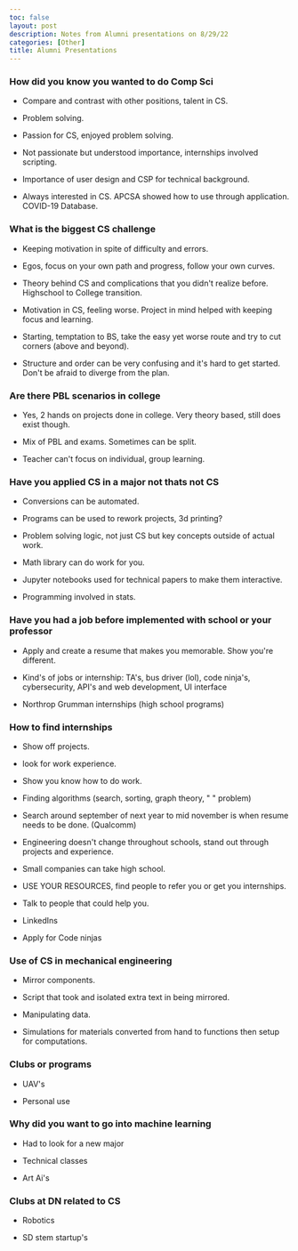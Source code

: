 ```yaml
---
toc: false
layout: post
description: Notes from Alumni presentations on 8/29/22
categories: [Other]
title: Alumni Presentations
---
```


### How did you know you wanted to do Comp Sci

- Compare and contrast with other positions, talent in CS.

- Problem solving.

- Passion for CS, enjoyed problem solving.

- Not passionate but understood importance, internships involved scripting.

- Importance of user design and CSP for technical background. 

- Always interested in CS. APCSA showed how to use through application. COVID-19 Database.

### What is the biggest CS challenge

- Keeping motivation in spite of difficulty and errors.

- Egos, focus on your own path and progress, follow your own curves. 

- Theory behind CS and complications that you didn't realize before. Highschool to College transition.

- Motivation in CS, feeling worse. Project in mind helped with keeping focus and learning. 

- Starting, temptation to BS, take the easy yet worse route and try to cut corners (above and beyond).

- Structure and order can be very confusing and it's hard to get started. Don't be afraid to diverge from the plan.

### Are there PBL scenarios in college

- Yes, 2 hands on projects done in college. Very theory based, still does exist though. 

- Mix of PBL and exams. Sometimes can be split.

- Teacher can't focus on individual, group learning. 

### Have you applied CS in a major not thats not CS

- Conversions can be automated. 

- Programs can be used to rework projects, 3d printing?

- Problem solving logic, not just CS but key concepts outside of actual work.

- Math library can do work for you.

- Jupyter notebooks used for technical papers to make them interactive.

- Programming involved in stats.

### Have you had a job before implemented with school or your professor

- Apply and create a resume that makes you memorable. Show you're different.

- Kind's of jobs or internship: TA's, bus driver (lol), code ninja's, cybersecurity, API's and web development, UI interface

-  Northrop Grumman internships (high school programs)

### How to find internships

- Show off projects.

- look for work experience.

- Show you know how to do work.

- Finding algorithms (search, sorting, graph theory, " " problem)

- Search around september of next year to mid november is when resume needs to be done. (Qualcomm)

- Engineering doesn't change throughout schools, stand out through projects and experience. 

- Small companies can take high school.

- USE YOUR RESOURCES, find people to refer you or get you internships.

- Talk to people that could help you.

- LinkedIns

- Apply for Code ninjas

### Use of CS in mechanical engineering

- Mirror components.

- Script that took and isolated extra text in being mirrored.

- Manipulating data. 

- Simulations for materials converted from hand to functions then setup for computations. 

### Clubs or programs

- UAV's 

- Personal use

### Why did you want to go into machine learning

- Had to look for a new major

- Technical classes 

- Art Ai's

### Clubs at DN related to CS

- Robotics

- SD stem startup's

